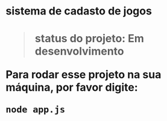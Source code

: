 <h1>sistema de cadasto de jogos<h1>
  
>status do projeto: Em desenvolvimento
  
Para rodar esse projeto na sua máquina, por favor digite: 
  
```
node app.js
```
